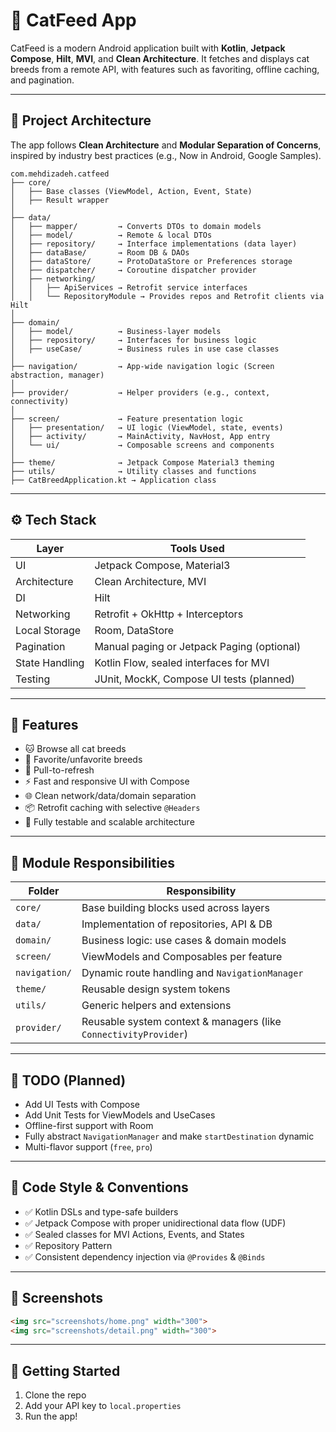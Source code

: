
# 🐾 CatFeed App

CatFeed is a modern Android application built with **Kotlin**, **Jetpack Compose**, **Hilt**, **MVI**, and **Clean Architecture**. It fetches and displays cat breeds from a remote API, with features such as favoriting, offline caching, and pagination.

---

## 🧱 Project Architecture

The app follows **Clean Architecture** and **Modular Separation of Concerns**, inspired by industry best practices (e.g., Now in Android, Google Samples).

```
com.mehdizadeh.catfeed
├── core/
│   ├── Base classes (ViewModel, Action, Event, State)
│   ├── Result wrapper
│
├── data/
│   ├── mapper/         → Converts DTOs to domain models
│   ├── model/          → Remote & local DTOs
│   ├── repository/     → Interface implementations (data layer)
│   ├── dataBase/       → Room DB & DAOs
│   ├── dataStore/      → ProtoDataStore or Preferences storage
│   ├── dispatcher/     → Coroutine dispatcher provider
│   ├── networking/
│   │   ├── ApiServices → Retrofit service interfaces
│   │   └── RepositoryModule → Provides repos and Retrofit clients via Hilt
│
├── domain/
│   ├── model/          → Business-layer models
│   ├── repository/     → Interfaces for business logic
│   ├── useCase/        → Business rules in use case classes
│
├── navigation/         → App-wide navigation logic (Screen abstraction, manager)
│
├── provider/           → Helper providers (e.g., context, connectivity)
│
├── screen/             → Feature presentation logic
│   ├── presentation/   → UI logic (ViewModel, state, events)
│   ├── activity/       → MainActivity, NavHost, App entry
│   └── ui/             → Composable screens and components
│
├── theme/              → Jetpack Compose Material3 theming
├── utils/              → Utility classes and functions
├── CatBreedApplication.kt → Application class
```

---

## ⚙️ Tech Stack

| Layer            | Tools Used                                      |
|------------------|--------------------------------------------------|
| UI               | Jetpack Compose, Material3                      |
| Architecture     | Clean Architecture, MVI                        |
| DI               | Hilt                                            |
| Networking       | Retrofit + OkHttp + Interceptors               |
| Local Storage    | Room, DataStore                                 |
| Pagination       | Manual paging or Jetpack Paging (optional)     |
| State Handling   | Kotlin Flow, sealed interfaces for MVI         |
| Testing          | JUnit, MockK, Compose UI tests (planned)       |

---

## 🚀 Features

- 🐱 Browse all cat breeds
- 💖 Favorite/unfavorite breeds
- 🔄 Pull-to-refresh
- ⚡ Fast and responsive UI with Compose
- 🌐 Clean network/data/domain separation
- 📦 Retrofit caching with selective `@Headers`
- 🔐 Fully testable and scalable architecture

---

## 🔌 Module Responsibilities

| Folder                 | Responsibility |
|------------------------|----------------|
| `core/`                | Base building blocks used across layers |
| `data/`                | Implementation of repositories, API & DB |
| `domain/`              | Business logic: use cases & domain models |
| `screen/`              | ViewModels and Composables per feature |
| `navigation/`          | Dynamic route handling and `NavigationManager` |
| `theme/`               | Reusable design system tokens |
| `utils/`               | Generic helpers and extensions |
| `provider/`            | Reusable system context & managers (like `ConnectivityProvider`) |

---

## 🧪 TODO (Planned)

- Add UI Tests with Compose
- Add Unit Tests for ViewModels and UseCases
- Offline-first support with Room
- Fully abstract `NavigationManager` and make `startDestination` dynamic
- Multi-flavor support (`free`, `pro`)

---

## 🧩 Code Style & Conventions

- ✅ Kotlin DSLs and type-safe builders
- ✅ Jetpack Compose with proper unidirectional data flow (UDF)
- ✅ Sealed classes for MVI Actions, Events, and States
- ✅ Repository Pattern
- ✅ Consistent dependency injection via `@Provides` & `@Binds`

---

## 📸 Screenshots

<!-- Insert screenshots here -->
```md
<img src="screenshots/home.png" width="300">
<img src="screenshots/detail.png" width="300">
```

---

## 📁 Getting Started

1. Clone the repo
2. Add your API key to `local.properties`
3. Run the app!
